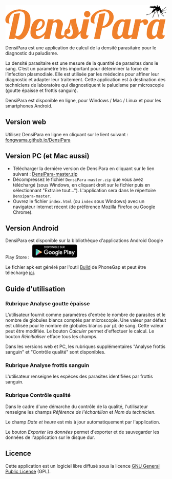 ![logo DensiPara](local/logo_DensiPara_text.png)


DensiPara est une application de calcul de la densité parasitaire pour le diagnostic du paludisme. 

La densité parasitaire est une mesure de la quantité de parasites dans le sang. C’est un paramètre très important pour déterminer la force de l’infection plasmodiale. Elle est utilisée par les médecins pour affiner leur diagnostic et adapter leur traitement. Cette application est à destination des techniciens de laboratoire qui diagnostiquent le paludisme par microscopie (goutte épaisse et frottis sanguin).

DensiPara est disponible en ligne, pour Windows / Mac / Linux et pour les smartphones Android.


## Version web

Utilisez DensiPara en ligne en cliquant sur le lient suivant : [fongwama.github.io/DensiPara](http://fongwama.github.io/DensiPara/)

## Version PC (et Mac aussi)

- Télécharger la dernière version de DensiPara en cliquant sur le lien suivant : [DensiPara-master.zip](https://github.com/fongwama/DensiPara/archive/master.zip)
- Décompressez le fichier `DensiPara-master.zip` que vous avez téléchargé (sous Windows, en cliquant droit sur le fichier puis en sélectionnant "Extraire tout..."). L'application sera dans le répertoire `Densipara-master`.
- Ouvrez le fichier `index.html` (ou `index` sous Windows) avec un navigateur internet récent (de préférence Mozilla Firefox ou Google Chrome).

## Version Android

DensiPara est disponible sur la bibliothèque d'applications Android Google Play Store : [ ![Google Play Badge](local/google-play-badge.png) ](https://play.google.com/store/apps/details?id=com.fcrm.densipara)

Le fichier apk est généré par l'outil [Build](https://build.phonegap.com/) de PhoneGap et peut être téléchargé [ici](https://build.phonegap.com/apps/1868589/share).


## Guide d'utilisation

### Rubrique Analyse goutte épaisse

L’utilisateur fournit comme paramètres d'entrée le nombre de parasites et le nombre de globules blancs comptés par microscopie. Une valeur par défaut est utilisée pour le nombre de globules blancs par µL de sang. Cette valeur peut être modifiée. Le bouton *Calculer* permet d'effectuer le calcul. Le bouton *Réinitialiser* efface tous les champs.

Dans les versions web et PC, les rubriques supplémentaires "Analyse frottis sanguin" et "Contrôle qualité" sont disponibles.

### Rubrique Analyse frottis sanguin

L'utilisateur renseigne les espèces des parasites identifiées par frottis sanguin.

### Rubrique Contrôle qualité

Dans le cadre d'une démarche du contrôle de la qualité, l'utilisateur renseigne les champs *Référence de l'échantillon* et *Nom du technicien*. 

Le champ *Date et heure* est mis à jour automatiquement par l'application.

Le bouton *Exporter les données* permet d'exporter et de sauvegarder les données de l'application sur le disque dur.



## Licence

Cette application est un logiciel libre diffusé sous la licence [GNU General Public License](LICENSE) (GPL).


